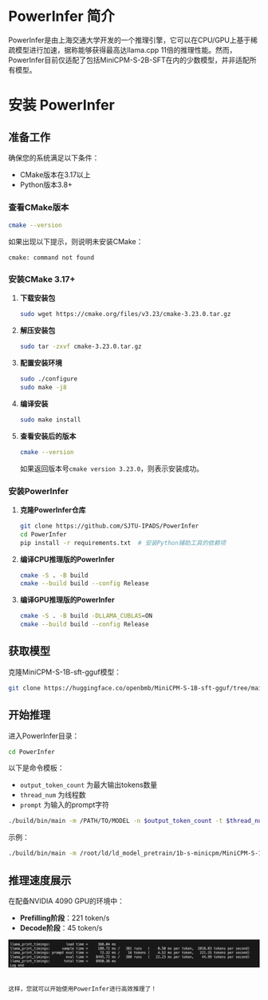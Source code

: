 
# PowerInfer 简介

PowerInfer是由上海交通大学开发的一个推理引擎，它可以在CPU/GPU上基于稀疏模型进行加速，据称能够获得最高达llama.cpp 11倍的推理性能。然而，PowerInfer目前仅适配了包括MiniCPM-S-2B-SFT在内的少数模型，并非适配所有模型。

# 安装 PowerInfer

## 准备工作

确保您的系统满足以下条件：
- CMake版本在3.17以上
- Python版本3.8+

### 查看CMake版本

```sh
cmake --version
```

如果出现以下提示，则说明未安装CMake：
```
cmake: command not found
```

### 安装CMake 3.17+

1. **下载安装包**
   ```sh
   sudo wget https://cmake.org/files/v3.23/cmake-3.23.0.tar.gz
   ```

2. **解压安装包**
   ```sh
   sudo tar -zxvf cmake-3.23.0.tar.gz
   ```

3. **配置安装环境**
   ```sh
   sudo ./configure
   sudo make -j8
   ```

4. **编译安装**
   ```sh
   sudo make install
   ```

5. **查看安装后的版本**
   ```sh
   cmake --version
   ```

   如果返回版本号`cmake version 3.23.0`，则表示安装成功。

### 安装PowerInfer

1. **克隆PowerInfer仓库**
   ```sh
   git clone https://github.com/SJTU-IPADS/PowerInfer
   cd PowerInfer
   pip install -r requirements.txt  # 安装Python辅助工具的依赖项
   ```

2. **编译CPU推理版的PowerInfer**
   ```sh
   cmake -S . -B build
   cmake --build build --config Release
   ```

3. **编译GPU推理版的PowerInfer**
   ```sh
   cmake -S . -B build -DLLAMA_CUBLAS=ON
   cmake --build build --config Release
   ```

## 获取模型

克隆MiniCPM-S-1B-sft-gguf模型：
```sh
git clone https://huggingface.co/openbmb/MiniCPM-S-1B-sft-gguf/tree/main
```

## 开始推理

进入PowerInfer目录：
```sh
cd PowerInfer
```

以下是命令模板：
- `output_token_count` 为最大输出tokens数量
- `thread_num` 为线程数
- `prompt` 为输入的prompt字符

```sh
./build/bin/main -m /PATH/TO/MODEL -n $output_token_count -t $thread_num -p $prompt
```

示例：
```sh
./build/bin/main -m /root/ld/ld_model_pretrain/1b-s-minicpm/MiniCPM-S-1B-sft.gguf -n 2048 -t 8 -p '<用户>hello,tell me a story please.<AI>'
```

## 推理速度展示

在配备NVIDIA 4090 GPU的环境中：
- **Prefilling阶段**：221 token/s
- **Decode阶段**：45 token/s

![alt text](../../../asset/powerinfer.png)
```

这样，您就可以开始使用PowerInfer进行高效推理了！
